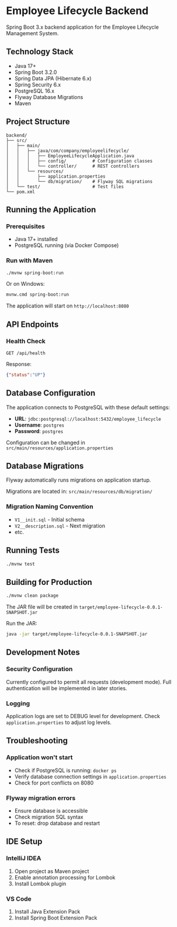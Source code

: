 # Employee Lifecycle Backend

Spring Boot 3.x backend application for the Employee Lifecycle Management System.

## Technology Stack

- Java 17+
- Spring Boot 3.2.0
- Spring Data JPA (Hibernate 6.x)
- Spring Security 6.x
- PostgreSQL 16.x
- Flyway Database Migrations
- Maven

## Project Structure

```
backend/
├── src/
│   ├── main/
│   │   ├── java/com/company/employeelifecycle/
│   │   │   ├── EmployeeLifecycleApplication.java
│   │   │   ├── config/          # Configuration classes
│   │   │   └── controller/      # REST controllers
│   │   └── resources/
│   │       ├── application.properties
│   │       └── db/migration/    # Flyway SQL migrations
│   └── test/                    # Test files
└── pom.xml
```

## Running the Application

### Prerequisites
- Java 17+ installed
- PostgreSQL running (via Docker Compose)

### Run with Maven

```bash
./mvnw spring-boot:run
```

Or on Windows:
```bash
mvnw.cmd spring-boot:run
```

The application will start on `http://localhost:8080`

## API Endpoints

### Health Check
```
GET /api/health
```

Response:
```json
{"status":"UP"}
```

## Database Configuration

The application connects to PostgreSQL with these default settings:

- **URL**: `jdbc:postgresql://localhost:5432/employee_lifecycle`
- **Username**: `postgres`
- **Password**: `postgres`

Configuration can be changed in `src/main/resources/application.properties`

## Database Migrations

Flyway automatically runs migrations on application startup.

Migrations are located in: `src/main/resources/db/migration/`

### Migration Naming Convention
- `V1__init.sql` - Initial schema
- `V2__description.sql` - Next migration
- etc.

## Running Tests

```bash
./mvnw test
```

## Building for Production

```bash
./mvnw clean package
```

The JAR file will be created in `target/employee-lifecycle-0.0.1-SNAPSHOT.jar`

Run the JAR:
```bash
java -jar target/employee-lifecycle-0.0.1-SNAPSHOT.jar
```

## Development Notes

### Security Configuration
Currently configured to permit all requests (development mode). Full authentication will be implemented in later stories.

### Logging
Application logs are set to DEBUG level for development. Check `application.properties` to adjust log levels.

## Troubleshooting

### Application won't start
- Check if PostgreSQL is running: `docker ps`
- Verify database connection settings in `application.properties`
- Check for port conflicts on 8080

### Flyway migration errors
- Ensure database is accessible
- Check migration SQL syntax
- To reset: drop database and restart

## IDE Setup

### IntelliJ IDEA
1. Open project as Maven project
2. Enable annotation processing for Lombok
3. Install Lombok plugin

### VS Code
1. Install Java Extension Pack
2. Install Spring Boot Extension Pack
